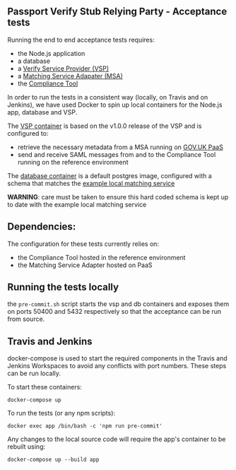 ## Passport Verify Stub Relying Party - Acceptance tests

Running the end to end acceptance tests requires:

* the Node.js application
* a database
* a [Verify Service Provider (VSP)](https://github.com/alphagov/verify-service-provider)
* a [Matching Service Adapater (MSA)](https://github.com/alphagov/verify-matching-service-adapter)
* the [Compliance Tool](http://alphagov.github.io/rp-onboarding-tech-docs/pages/saml/samlComplianceTool.html#test-your-service-with-the-saml-compliance-tool)

In order to run the tests in a consistent way (locally, on Travis and on Jenkins), we have used Docker to spin up local containers for the Node.js app, database and VSP.

The [VSP container](/vsp.Dockerfile) is based on the v1.0.0 release of the VSP and is configured to:

* retrieve the necessary metadata from a MSA running on [GOV.UK PaaS](https://www.cloud.service.gov.uk/)
* send and receive SAML messages from and to the Compliance Tool running on the reference environment

The [database container](/db.Dockerfile) is a default postgres image, configured with a schema
that matches the [example local matching service](http://github.com/alphagov/verify-local-matching-service-example)

**WARNING**: care must be taken to ensure this hard coded schema is kept up to date with the example local matching service

## Dependencies:

The configuration for these tests currently relies on:
* the Compliance Tool hosted in the reference environment
* the Matching Service Adapter hosted on PaaS

## Running the tests locally

the `pre-commit.sh` script starts the vsp and db containers and exposes them on ports 50400 and 5432 respectively
so that the acceptance can be run from source.

## Travis and Jenkins

docker-compose is used to start the required components in the Travis and Jenkins Workspaces to avoid any
conflicts with port numbers.  These steps can be run locally.

To start these containers:
```
docker-compose up
```

To run the tests (or any npm scripts):
```
docker exec app /bin/bash -c 'npm run pre-commit'
```

Any changes to the local source code will require the app's container to be rebuilt using:
```
docker-compose up --build app
```
